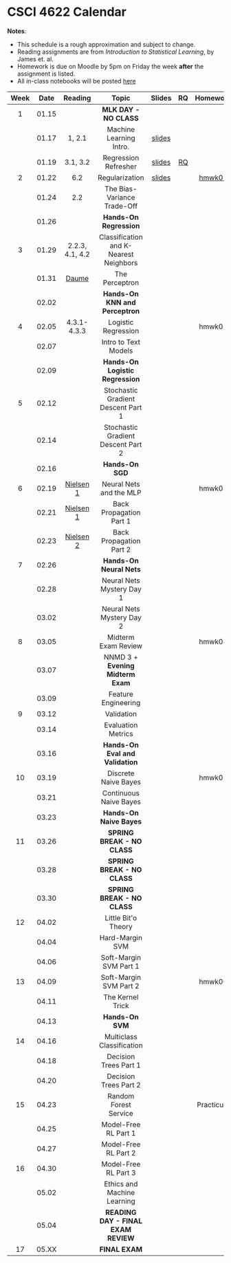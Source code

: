 # CSCI 4622 Calendar

**Notes**:
- This schedule is a rough approximation and subject to change.
- Reading assignments are from _Introduction to Statistical Learning_, by James et. al.
- Homework is due on Moodle by 5pm on Friday the week **after** the assignment is listed.
- All in-class notebooks will be posted [here](https://github.com/chrisketelsen/CSCI-4622-Machine-Learning/tree/master/inclass-notebooks)


| Week   | Date         | Reading      |                   Topic               	   | Slides      | RQ | Homework   | 
|:------:|:------------:| :-----------:| :----------------------------------------:|:-----------:|:--:|:----------:|
| 1      | 01.15        |              | **MLK DAY - NO CLASS**                    |             |    |            |	
|        | 01.17        | 1, 2.1       | Machine Learning Intro.                   | [slides](https://www.cs.colorado.edu/~ketelsen/files/courses/csci4622/slides/lesson01.pdf)	         |    |            |	
|        | 01.19        | 3.1, 3.2     | Regression Refresher                      | [slides](https://www.cs.colorado.edu/~ketelsen/files/courses/csci4622/slides/lesson02.pdf)	         | [RQ](https://moodle.cs.colorado.edu/mod/quiz/view.php?id=21405)   |            |	
| 2      | 01.22        | 6.2          | Regularization                            | [slides](https://www.cs.colorado.edu/~ketelsen/files/courses/csci4622/slides/lesson03.pdf)			 |	  | [hmwk01](https://github.com/chrisketelsen/CSCI-4622-Machine-Learning/tree/master/hmwk/hmwk01) 	   | 
|        | 01.24        | 2.2          | The Bias-Variance Trade-Off               |	         |    |            |	
|        | 01.26        |              | **Hands-On Regression**                   |			 |    |            |
| 3      | 01.29        | 2.2.3, 4.1, 4.2| Classification and K-Nearest Neighbors  |	         |    |            | 
|        | 01.31        | [Daume](http://ciml.info/dl/v0_99/ciml-v0_99-ch04.pdf)                                                          								                       | The Perceptron                            |	         |    |            | 
|        | 02.02        |              | **Hands-On KNN and Perceptron**           |			 |    |            |
| 4      | 02.05        | 4.3.1-4.3.3  | Logistic Regression                       |	         |    | hmwk02     | 
|        | 02.07        |              | Intro to Text Models                      |             |    |            | 	
|        | 02.09        |              | **Hands-On Logistic Regression**          |   		 	 |    |            |
| 5      | 02.12        |              | Stochastic Gradient Descent Part 1        |	         |    |            | 
|        | 02.14        |              | Stochastic Gradient Descent Part 2        |	         |    |            | 
|        | 02.16        |              | **Hands-On SGD**                          |			 |    |            |
| 6      | 02.19        | [Nielsen 1](http://neuralnetworksanddeeplearning.com/chap1.html)                                    	                                       | Neural Nets and the MLP                   |	         |    | hmwk03     | 
|        | 02.21        | [Nielsen 1](http://neuralnetworksanddeeplearning.com/chap1.html)  																		                           | Back Propagation Part 1                   |	         |    |            | 
|        | 02.23        | [Nielsen 2](http://neuralnetworksanddeeplearning.com/chap2.html) 																			                           | Back Propagation Part 2                   |			 |    |            |
| 7      | 02.26        |              | **Hands-On Neural Nets**                  |	         |    |            | 
|        | 02.28        |              | Neural Nets Mystery Day 1 				   |	         |    |            | 
|        | 03.02        |              | Neural Nets Mystery Day 2                 |			 |    |            |
| 8      | 03.05        |              | Midterm Exam Review                       |	         |    | hmwk04     | 
|        | 03.07        |              | NNMD 3 + **Evening Midterm Exam**         |	         |    |            | 
|        | 03.09        |              | Feature Engineering                       |	         |    |            | 
| 9      | 03.12        |              | Validation                                |	         |    |            | 
|        | 03.14        |              | Evaluation Metrics                        |	         |    |            | 
|        | 03.16        |              | **Hands-On Eval and Validation**          |			 |    |            |
| 10     | 03.19        |              | Discrete Naive Bayes                      |	         |    |  hmwk05    | 
|        | 03.21        |              | Continuous Naive Bayes                    |	         |    |            | 
|        | 03.23        |  	           | **Hands-On Naive Bayes**                  |		     |    |            |
| 11     | 03.26        |              | **SPRING BREAK - NO CLASS**               |	         |    |            | 
|        | 03.28        |              | **SPRING BREAK - NO CLASS**               |	         |    |            | 
|        | 03.30        |              | **SPRING BREAK - NO CLASS**               |			 |    |            |
| 12     | 04.02        |              | Little Bit'o Theory 					   |	         |    |            | 
|        | 04.04        |              | Hard-Margin SVM 						   |	         |    |            | 
|        | 04.06        |              | Soft-Margin SVM Part 1                    |			 |    |            |
| 13     | 04.09        |              | Soft-Margin SVM Part 2                    |			 |    | hmwk06     | 
|        | 04.11        |              | The Kernel Trick 						   |			 |	  |	           | 
|        | 04.13        |              | **Hands-On SVM**						   |			 |	  |            | 
| 14     | 04.16        |              | Multiclass Classification 				   |	         |    |            | 
|        | 04.18        |              | Decision Trees Part 1                     |	         |    |            | 
|        | 04.20        |              | Decision Trees Part 2                     |			 |    |            |
| 15     | 04.23        |              | Random Forest Service                     |	         |    | Practicum  | 
|        | 04.25        |              | Model-Free RL  Part 1 					   |	         |    |            | 
|        | 04.27        |              | Model-Free RL	Part 2					   |	    	 |    |            |
| 16     | 04.30        |              | Model-Free RL	Part 3					   |	         |    |            | 
|        | 05.02        |              | Ethics and Machine Learning               |			 |	  |            |
|        | 05.04        |              | **READING DAY - FINAL EXAM REVIEW**	   |			 |	  |            |
| 17     | 05.XX        |              | **FINAL EXAM**                            |			 |	  |  	       | 

<!---
Homework Sketch 

hmwk01: 
- LaTex something based on a picture 
- Implement a Python Class 
- Walk-through of derivation of Normal Eqns for Ridge-Regression 
	- Ask what happens as lam -> infty 
- Regularization study based on credit card data? 
- Bias-Variance Trade-Off - Simulate to get reducible-irreducible error curves

hmwk02:
- implement KNN with canned-ball-tree 
- implement Perceptron from scratch 

hmwk03:
- logistic regression 
- implement lazy sparse regularization 
- implement momentum 
- implement a learning rate schedule 

hmwk04:
- MLP architecture problem 
- Implement backprop 
- Implement gradient checking 

hwmk05:
- Feature engineering (Kaggle In-Class)
- Implement cross-validation (with inference)

hmwk06:
- SVM by hand 
- Implement coordinate ascent 
- theoretical kernel questions 
- use canned SVM
- hyperparameter turning 

Practicum: 
- LOL not telling you 
-->
